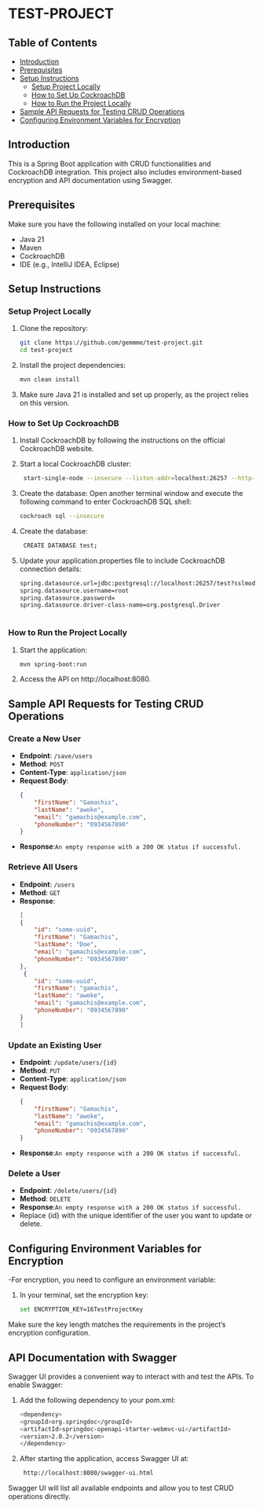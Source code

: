 # TEST-PROJECT 

## Table of Contents
- [Introduction](#introduction)
- [Prerequisites](#prerequisites)
- [Setup Instructions](#setup-instructions)
  - [Setup Project Locally](#setup-Project-Locally)
  - [How to Set Up CockroachDB](#how-to-set-up-cockroachdb)
  - [How to Run the Project Locally](#how-to-run-the-project-locally)
- [Sample API Requests for Testing CRUD Operations](#sample-api-requests-for-testing-crud-operations)
- [Configuring Environment Variables for Encryption](#configuring-environment-variables-for-encryption)


## Introduction
This is a Spring Boot application with CRUD functionalities and CockroachDB integration. This project also includes environment-based encryption and API documentation using Swagger.

## Prerequisites
Make sure you have the following installed on your local machine:
- Java 21
- Maven
- CockroachDB
- IDE (e.g., IntelliJ IDEA, Eclipse)


## Setup Instructions

### Setup Project Locally
1. Clone the repository:
   ```bash
   git clone https://github.com/gemmme/test-project.git
   cd test-project

2. Install the project dependencies:
    ```bash
   mvn clean install

3. Make sure Java 21 is installed and set up properly, as the project relies on this version.

### How to Set Up CockroachDB
1. Install CockroachDB by following the instructions on the official CockroachDB website.
   
2. Start a local CockroachDB cluster:
    ```bash
     start-single-node --insecure --listen-addr=localhost:26257 --http-addr=localhost:3030
    
3. Create the database: Open another terminal window and execute the following command to enter CockroachDB SQL shell:
    ```bash
    cockroach sql --insecure

4. Create the database:
    ```bash
     CREATE DATABASE test;
5. Update your application.properties file to include CockroachDB connection details:
   ```bash
   spring.datasource.url=jdbc:postgresql://localhost:26257/test?sslmode=disable
   spring.datasource.username=root
   spring.datasource.password=
   spring.datasource.driver-class-name=org.postgresql.Driver
        
### How to Run the Project Locally

1. Start the application:
   ```bash
   mvn spring-boot:run

2. Access the API on http://localhost:8080.

## Sample API Requests for Testing CRUD Operations

### Create a New User
- **Endpoint**: `/save/users`
- **Method**: `POST`
- **Content-Type**: `application/json`
- **Request Body**:
   ```json
   {
       "firstName": "Gamachis",
       "lastName": "awoke",
       "email": "gamachis@example.com",
       "phoneNumber": "0934567890"
   }
- **Response**:`An empty response with a 200 OK status if successful.` 
### Retrieve All Users
- **Endpoint**: `/users`
- **Method**: `GET`
- **Response**:
   ```json
   [
   {
       "id": "some-uuid",
       "firstName": "Gamachis",
       "lastName": "Doe",
       "email": "gamachis@example.com",
       "phoneNumber": "0934567890"
   },
    {
       "id": "some-uuid",
       "firstName": "gamachis",
       "lastName": "awoke",
       "email": "gamachis@example.com",
       "phoneNumber": "0934567890"
   }
   ]
### Update an Existing User
- **Endpoint**: `/update/users/{id}`
- **Method**: `PUT`
- **Content-Type**: `application/json`
- **Request Body**:
   ```json
   {
       "firstName": "Gamachis",
       "lastName": "awoke",
       "email": "gamachis@example.com",
       "phoneNumber": "0934567890"
   }
- **Response**:`An empty response with a 200 OK status if successful.`
  
### Delete a User
- **Endpoint**: `/delete/users/{id}`
- **Method**: `DELETE`
- **Response**:`An empty response with a 200 OK status if successful.`
- Replace {id} with the unique identifier of the user you want to update or delete.

## Configuring Environment Variables for Encryption
-For encryption, you need to configure an environment variable:
1. In your terminal, set the encryption key:
   ```bash
   set ENCRYPTION_KEY=16TestProjectKey
  Make sure the key length matches the requirements in the project’s encryption configuration.

## API Documentation with Swagger

Swagger UI provides a convenient way to interact with and test the APIs. To enable Swagger:
1. Add the following dependency to your pom.xml:
    ```bash
    <dependency>
    <groupId>org.springdoc</groupId>
    <artifactId>springdoc-openapi-starter-webmvc-ui</artifactId>
    <version>2.0.2</version>
    </dependency>
2. After starting the application, access Swagger UI at:
    ```bash
     http://localhost:8080/swagger-ui.html
Swagger UI will list all available endpoints and allow you to test CRUD operations directly.

    
